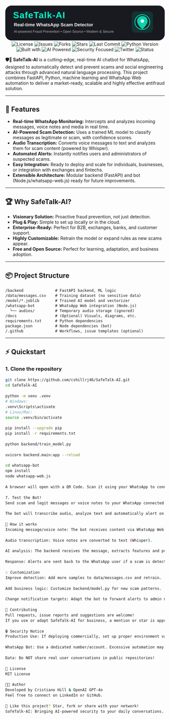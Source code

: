 <p align="center">
  <img src=".github/banner-safetalk-ai.svg" alt="SafeTX-AI Banner" width="600"/><br>

  <img alt="License" src="https://img.shields.io/badge/license-MIT-brightgreen"/>
  <img alt="Issues" src="https://img.shields.io/github/issues/cshillrj46/SafeTX-AI?color=informational"/>
  <img alt="Forks" src="https://img.shields.io/github/forks/cshillrj46/SafeTX-AI?style=social"/>
  <img alt="Stars" src="https://img.shields.io/github/stars/cshillrj46/SafeTX-AI?style=social"/>
  <img alt="Last Commit" src="https://img.shields.io/github/last-commit/cshillrj46/SafeTX-AI?color=blueviolet"/>
  <img alt="Python Version" src="https://img.shields.io/badge/python-3.10+-blue"/><br>

  <img alt="Built with" src="https://img.shields.io/badge/Built%20with-FastAPI%20%7C%20React%20%7C%20Tailwind-blueviolet"/>
  <img alt="AI Powered" src="https://img.shields.io/badge/AI-Powered-blue"/>
  <img alt="Security Focused" src="https://img.shields.io/badge/Security-Focused-critical"/>
  <img alt="Twitter" src="https://img.shields.io/badge/Twitter-@SafeTalkAI-blue?logo=twitter"/>
  <img alt="Status" src="https://img.shields.io/badge/Status-Stable-brightgreen"/>
</p>



**🛡️🤖 SafeTalk-AI** is a cutting-edge, real-time AI chatbot for WhatsApp, designed to automatically detect and prevent scams and social engineering attacks through advanced natural language processing. This project combines FastAPI, Python, machine learning and WhatsApp Web automation to deliver a market-ready, scalable and highly effective antifraud solution.

---

## 🚀 Features

- **Real-time WhatsApp Monitoring:** Intercepts and analyzes incoming messages, voice notes and media in real time.
- **AI-Powered Scam Detection:** Uses a trained ML model to classify messages as legitimate or scam, with confidence scores.
- **Audio Transcription:** Converts voice messages to text and analyzes them for scam content (powered by Whisper).
- **Automated Alerts:** Instantly notifies users and administrators of suspected scams.
- **Easy Integration:** Ready to deploy and scale for individuals, businesses, or integration with exchanges and fintechs.
- **Extensible Architecture:** Modular backend (FastAPI) and bot (Node.js/whatsapp-web.js) ready for future improvements.

---

## 🏆 Why SafeTalk-AI?

- **Visionary Solution:** Proactive fraud prevention, not just detection.
- **Plug & Play:** Simple to set up locally or in the cloud.
- **Enterprise-Ready:** Perfect for B2B, exchanges, banks, and customer support.
- **Highly Customizable:** Retrain the model or expand rules as new scams appear.
- **Free and Open Source:** Perfect for learning, adaptation, and business adoption.

---

## 📦 Project Structure
```
/backend              # FastAPI backend, ML logic
/data/messages.csv    # Training dataset (no sensitive data)
/model/*.joblib       # Trained AI model and vectorizer
/whatsapp-bot         # WhatsApp Web integration (Node.js)
  └── audios/         # Temporary audio storage (ignored)
/docs                 # (Optional) Visuals, diagrams, etc.
requirements.txt      # Python dependencies
package.json          # Node dependencies (bot)
/.github              # Workflows, issue templates (optional)
```
---

## ⚡️ Quickstart

### 1. Clone the repository

```bash
git clone https://github.com/cshillrj46/SafeTalk-AI.git
cd SafeTalk-AI

python -m venv .venv
# Windows:
.venv\Scripts\activate
# Linux/Mac:
source .venv/bin/activate

pip install --upgrade pip
pip install -r requirements.txt

python backend/train_model.py

uvicorn backend.main:app --reload

cd whatsapp-bot
npm install
node whatsapp-web.js

A browser will open with a QR Code. Scan it using your WhatsApp to connect the bot.

7. Test the Bot!
Send scam and legit messages or voice notes to your WhatsApp connected to the bot.

The bot will transcribe audio, analyze text and automatically alert on any suspicious content.

🧠 How it works
Incoming message/voice note: The bot receives content via WhatsApp Web.

Audio transcription: Voice notes are converted to text (Whisper).

AI analysis: The backend receives the message, extracts features and predicts scam/legitimate status.

Response: Alerts are sent back to the WhatsApp user if a scam is detected, with details and confidence score.

💡 Customization
Improve detection: Add more samples to data/messages.csv and retrain.

Add business logic: Customize backend/model.py for new scam patterns.

Change notification targets: Adapt the bot to forward alerts to admin numbers, emails or external APIs.

🤝 Contributing
Pull requests, issue reports and suggestions are welcome!
If you use or adapt SafeTalk-AI for business, a mention or star is appreciated.

🔒 Security Notice
Production Use: If deploying commercially, set up proper environment variables, secure endpoints, and never expose sensitive training data.

WhatsApp Bot: Use a dedicated number/account. Excessive automation may risk account ban.

Data: Do NOT share real user conversations in public repositories!

📄 License
MIT License

👨‍💻 Author
Developed by Cristiano Hill & OpenAI GPT-4o
Feel free to connect on LinkedIn or GitHub.

📣 Like this project? Star, fork or share with your network!
SafeTalk-AI: Bringing AI-powered security to your daily conversations.
